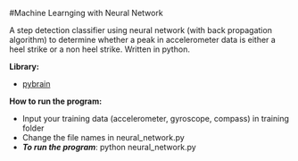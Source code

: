 #Machine Learnging with Neural Network

A step detection classifier using neural network (with back propagation algorithm) to determine whether a peak in accelerometer data is either a heel strike or a non heel strike. Written in python.

**Library:** 
* [pybrain](http://pybrain.org/)

**How to run the program:** 
* Input your training data (accelerometer, gyroscope, compass) in training folder
* Change the file names in neural_network.py
* ***To run the program***: python neural_network.py


